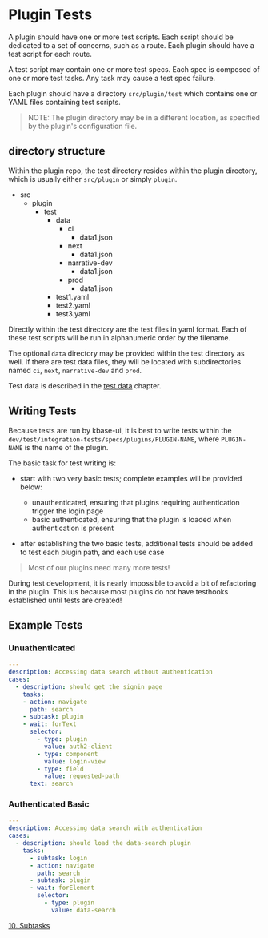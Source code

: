 # Plugin Tests

A plugin should have one or more test scripts. Each script should be dedicated to a set of concerns, such as a route. Each plugin should have a test script for each route.

A test script may contain one or more test specs. Each spec is composed of one or more test tasks. Any task may cause a test spec failure.

Each plugin should have a directory `src/plugin/test` which contains one or YAML files containing test scripts.

> NOTE: The plugin directory may be in a different location, as specified by the plugin's configuration file.

## directory structure

Within the plugin repo, the test directory resides within the plugin directory, which is usually either `src/plugin` or simply `plugin`.

- src
  - plugin
    - test
      - data
        - ci
          - data1.json
        - next
          - data1.json
        - narrative-dev
          - data1.json
        - prod
          - data1.json
      - test1.yaml
      - test2.yaml
      - test3.yaml

Directly within the test directory are the test files in yaml format. Each of these test scripts will be run in alphanumeric order by the filename.

The optional `data` directory may be provided within the test directory as well. If there are test data files, they will be located with subdirectories named `ci`, `next`, `narrative-dev` and `prod`.

Test data is described in the [test data](./7-test-data) chapter.

## Writing Tests

Because tests are run by kbase-ui, it is best to write tests within the `dev/test/integration-tests/specs/plugins/PLUGIN-NAME`, where `PLUGIN-NAME` is the name of the plugin.

The basic task for test writing is:

- start with two very basic tests; complete examples will be provided below:
  - unauthenticated, ensuring that plugins requiring authentication trigger the login page
  - basic authenticated, ensuring that the plugin is loaded when authentication is present

- after establishing the two basic tests, additional tests should be added to test each plugin path, and each use case

> Most of our plugins need many more tests!

During test development, it is nearly impossible to avoid a bit of refactoring in the plugin. This ius because most plugins do not have testhooks established until tests are created!

## Example Tests

### Unuathenticated

```yaml
---
description: Accessing data search without authentication
cases:
  - description: should get the signin page
    tasks:
    - action: navigate
      path: search
    - subtask: plugin
    - wait: forText
      selector:
        - type: plugin
          value: auth2-client
        - type: component
          value: login-view
        - type: field
          value: requested-path
      text: search
```

### Authenticated Basic

```yaml
---
description: Accessing data search with authentication
cases:
  - description: should load the data-search plugin
    tasks:
      - subtask: login
      - action: navigate
        path: search
      - subtask: plugin
      - wait: forElement
        selector:
          - type: plugin
            value: data-search
```

[10. Subtasks](./10-subtasks)
